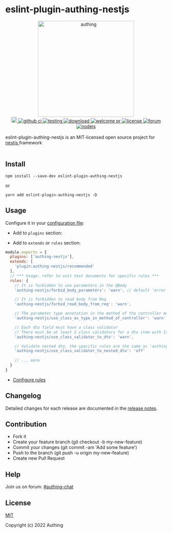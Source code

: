 # eslint-plugin-authing-nestjs

<div align=center>
  <img width="300" src="https://files.authing.co/authing-console/authing-logo-new-20210924.svg" alt="authing">
</div>

<div align="center">
  <a href="https://badge.fury.io/js/eslint-plugin-authing-nestjs">
    <img src="https://badge.fury.io/js/eslint-plugin-authing-nestjs.svg" alt="npm version" height="18" />
  </a>
  <a href="https://github.com/Authing/eslint-plugin-authing-nestjs/actions/workflows/ci.yml" target="_blank">
    <img src="https://github.com/Authing/eslint-plugin-authing-nestjs/actions/workflows/ci.yml/badge.svg?branch=master" alt="github ci" />
  </a>
  <a href="https://github.com/Authing/eslint-plugin-authing-nestjs/actions/workflows/test.yml">
    <img src="https://img.shields.io/badge/test-passing-brightgreen" alt="testing" />
  </a>
  <a href="https://npmcharts.com/compare/eslint-plugin-authing-nestjs" target="_blank">
    <img src="https://img.shields.io/npm/dm/eslint-plugin-authing-nestjs" alt="download" />
  </a>
  <a href="https://github.com/Authing/eslint-plugin-authing-nestjs/pulls" target="_blank">
    <img src="https://img.shields.io/badge/PRs-welcome-orange" alt="welcome pr" />
  </a>
  <a href="https://opensource.org/licenses/MIT" target="_blank">
    <img src="https://img.shields.io/badge/license-MIT-brightgreen" alt="license" />
  </a>
  <a href="https://forum.authing.cn/" target="_blank">
    <img src="https://img.shields.io/badge/chat-forum-blue" alt="forum" />
  </a>
  <a href="https://nodejs.org/en/" target="_blank">
    <img src="https://img.shields.io/badge/node-%3E=12-green.svg" alt="nodejs">
  </a>
</div>
<br/>
<div>
  <span>eslint-plugin-authing-nestjs is an MIT-licensed open source project for</span>
  <a target="_blank" href="https://github.com/nestjs/nest"> nestjs </a>
  <span>framework</span>
</div>
<br/>

## Install

```shell
npm install --save-dev eslint-plugin-authing-nestjs
```

or

```shell
yarn add eslint-plugin-authing-nestjs -D
```

## Usage

Configure it in your [configuration file](https://eslint.org/docs/user-guide/configuring/):

- Add to `plugins` section:

- Add to `extends` or `rules` section:

``` javascript
module.exports = {
  plugins: ['authing-nestjs'],
  extends: [
    'plugin:authing-nestjs/recommended'
  ],
  // *** Usage: refer to unit test documents for specific rules ***
  rules: {
    // It is forbidden to use parameters in the @Body
    'authing-nestjs/forbid_body_parameters': 'warn', // default 'error'

    // It is forbidden to read body from Req
    'authing-nestjs/forbid_read_body_from_req': 'warn',

    // The parameter type annotation in the method of the controller must be a class
    'authing-nestjs/use_class_as_type_in_method_of_controller': 'warn',

    // Each dto field must have a class validator
    // There must be at least 2 class validators for a dto item with IsOptional
    'authing-nestjs/use_class_validator_to_dto': 'warn',

    // Validate nested dto, the specific rules are the same as 'authing-nestjs/use_class_validator_to_dto'
    'authing-nestjs/use_class_validator_to_nested_dto': 'off'
    
    // ... more
  }
}
```

- [Configure rules](https://eslint.org/docs/user-guide/configuring/#configuring-rules)

## Changelog

Detailed changes for each release are documented in the [release notes](https://github.com/Authing/eslint-plugin-authing-nestjs/releases).
## Contribution

- Fork it
- Create your feature branch (git checkout -b my-new-feature)
- Commit your changes (git commit -am 'Add some feature')
- Push to the branch (git push -u origin my-new-feature)
- Create new Pull Request
## Help

Join us on forum: [#authing-chat](https://forum.authing.cn/)

## License

[MIT](https://opensource.org/licenses/MIT)

Copyright (c) 2022 Authing
